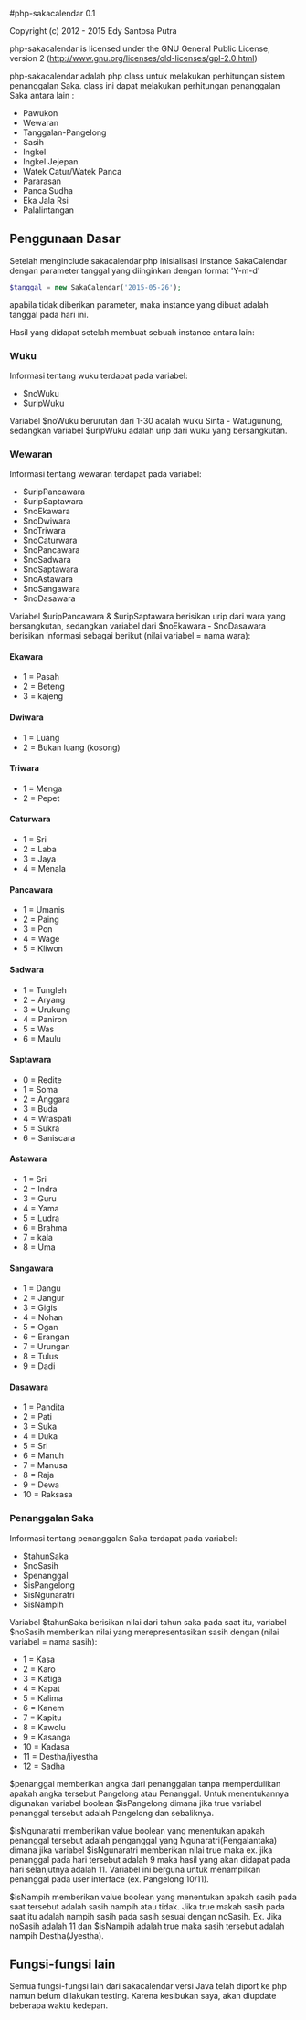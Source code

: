 #php-sakacalendar 0.1

Copyright (c) 2012 - 2015 Edy Santosa Putra

php-sakacalendar is licensed under the GNU General Public License, version 2 (http://www.gnu.org/licenses/old-licenses/gpl-2.0.html)

php-sakacalendar adalah php class untuk melakukan perhitungan sistem penanggalan Saka.
class ini dapat melakukan perhitungan penanggalan Saka antara lain :
- Pawukon
- Wewaran
- Tanggalan-Pangelong
- Sasih
- Ingkel
- Ingkel Jejepan
- Watek Catur/Watek Panca
- Pararasan
- Panca Sudha
- Eka Jala Rsi
- Palalintangan



## Penggunaan Dasar

Setelah menginclude sakacalendar.php inisialisasi instance SakaCalendar dengan parameter tanggal yang diinginkan dengan format 'Y-m-d'

```php
$tanggal = new SakaCalendar('2015-05-26');
```
apabila tidak diberikan parameter, maka instance yang dibuat adalah tanggal pada hari ini.



Hasil yang didapat setelah membuat sebuah instance antara lain:

### Wuku

Informasi tentang wuku terdapat pada variabel:

- $noWuku
- $uripWuku

Variabel $noWuku berurutan dari 1-30 adalah wuku Sinta - Watugunung, sedangkan variabel $uripWuku adalah urip dari wuku yang bersangkutan.
 

###  Wewaran

Informasi tentang wewaran terdapat pada variabel:

- $uripPancawara
- $uripSaptawara
- $noEkawara
- $noDwiwara
- $noTriwara
- $noCaturwara
- $noPancawara
- $noSadwara
- $noSaptawara
- $noAstawara
- $noSangawara
- $noDasawara


Variabel $uripPancawara & $uripSaptawara berisikan urip dari wara yang bersangkutan, sedangkan variabel dari $noEkawara - $noDasawara berisikan informasi sebagai berikut (nilai variabel = nama wara):

#### Ekawara

- 1 = Pasah
- 2 = Beteng
- 3 = kajeng

#### Dwiwara

- 1 = Luang
- 2 = Bukan luang (kosong)

#### Triwara

- 1 = Menga
- 2 = Pepet

#### Caturwara

- 1 = Sri
- 2 = Laba
- 3 = Jaya
- 4 = Menala


#### Pancawara

- 1 = Umanis
- 2 = Paing
- 3 = Pon
- 4 = Wage	
- 5 = Kliwon

#### Sadwara

- 1 = Tungleh
- 2 = Aryang
- 3 = Urukung
- 4 = Paniron
- 5 = Was
- 6 = Maulu

#### Saptawara

- 0 = Redite
- 1 = Soma
- 2 = Anggara
- 3 = Buda
- 4 = Wraspati
- 5 = Sukra
- 6 = Saniscara

#### Astawara

- 1 = Sri
- 2 = Indra
- 3 = Guru
- 4 = Yama
- 5 = Ludra
- 6 = Brahma
- 7 = kala
- 8 = Uma

#### Sangawara

- 1 = Dangu
- 2 = Jangur
- 3 = Gigis
- 4 = Nohan
- 5 = Ogan
- 6 = Erangan
- 7 = Urungan
- 8 = Tulus
- 9 = Dadi

#### Dasawara

- 1 = Pandita
- 2 = Pati
- 3 = Suka
- 4 = Duka	
- 5 = Sri
- 6 = Manuh
- 7 = Manusa
- 8 = Raja
- 9 = Dewa
- 10 =  Raksasa



### Penanggalan Saka

Informasi tentang penanggalan Saka terdapat pada variabel:

- $tahunSaka
- $noSasih
- $penanggal
- $isPangelong
- $isNgunaratri
- $isNampih


Variabel $tahunSaka berisikan nilai dari tahun saka pada saat itu, variabel $noSasih memberikan nilai yang merepresentasikan sasih dengan (nilai variabel = nama sasih):

- 1 = Kasa
- 2 = Karo
- 3 = Katiga
- 4 = Kapat
- 5 = Kalima
- 6 = Kanem
- 7 = Kapitu
- 8 = Kawolu
- 9 = Kasanga
- 10 = Kadasa
- 11 = Destha/jiyestha
- 12 = Sadha

$penanggal memberikan angka dari penanggalan tanpa memperdulikan apakah angka tersebut Pangelong atau Penanggal. Untuk menentukannya digunakan variabel boolean $isPangelong dimana jika true variabel penanggal tersebut adalah Pangelong dan sebaliknya.

$isNgunaratri memberikan value boolean yang menentukan apakah penanggal tersebut adalah penganggal yang Ngunaratri(Pengalantaka) dimana jika variabel $isNgunaratri memberikan nilai true maka ex. jika penanggal pada hari tersebut adalah 9 maka hasil yang akan didapat pada hari selanjutnya adalah 11. Variabel ini berguna untuk menampilkan penanggal pada user interface (ex. Pangelong 10/11).

$isNampih memberikan value boolean yang menentukan apakah sasih pada saat tersebut adalah sasih nampih atau tidak. Jika true makah sasih pada saat itu adalah nampih sasih pada sasih sesuai dengan noSasih. Ex. Jika noSasih adalah 11 dan $isNampih adalah true maka sasih tersebut adalah nampih Destha(Jyestha).



## Fungsi-fungsi lain

Semua fungsi-fungsi lain dari sakacalendar versi Java telah diport ke php namun belum dilakukan testing.
Karena kesibukan saya, akan diupdate beberapa waktu kedepan.
